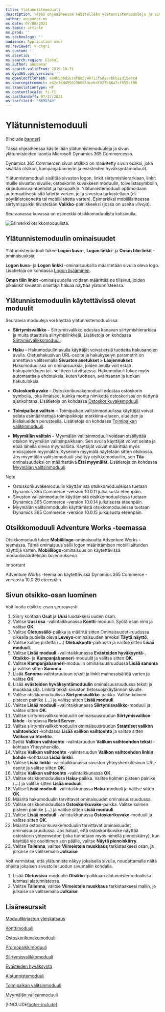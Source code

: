 ```yaml
---
title: Ylätunnistemoduuli
description: Tässä ohjeaiheessa käsitellään ylätunnistemoduuleja ja sivun ylätunnisteiden luontia Microsoft Dynamics 365 Commercessa.
author: anupamar-ms
ms.date: 07/08/2021
ms.topic: article
ms.prod: ''
ms.technology: ''
audience: Application user
ms.reviewer: v-chgri
ms.custom: ''
ms.assetid: ''
ms.search.region: Global
ms.author: anupamar
ms.search.validFrom: 2019-10-31
ms.dyn365.ops.version: ''
ms.openlocfilehash: e99b50bd563af885c40713f60a0cbbb21d15e0c4
ms.sourcegitcommit: e42c7dd495829b0853cebdf827b86a7cf655cf86
ms.translationtype: HT
ms.contentlocale: fi-FI
ms.lasthandoff: 07/17/2021
ms.locfileid: "6638240"
---
```

# <a name="header-module"></a>Ylätunnistemoduuli

[!include [banner](includes/banner.md)]

Tässä ohjeaiheessa käsitellään ylätunnistemoduuleja ja sivun ylätunnisteiden luontia Microsoft Dynamics 365 Commercessa.

Dynamics 365 Commercen sivun otsikko on määritetty sivun osaksi, joka sisältää otsikon, kampanjabannerin ja evästeiden hyväksyntämoduulit. 

Ylätunnistemoduuli sisältää sivuston logon, linkit siirtymishierarkiaan, linkit muille sivuston sivuille, ostoskorim kuvakkeen moduulin, toivelistasymbolin, kirjautumisvaihtoehdot ja hakupalkin. Ylätunnistemoduuli optimoidaan automaattisesti sitä laitetta varten, jolla sivustoa tarkastellaan (eli pöytätietokonetta tai mobiililaitetta varten). Esimerkiksi mobiililaitteessa siirtymispalkki tiivistetään **Valikko**-painikkeeksi (jossa on useita *viivoja*).

Seuraavassa kuvassa on esimerkki otsikkomoduulista kotisivulla.

![Esimerkki otsikkomoduulista.](./media/ecommerce-header.png)

## <a name="properties-of-a-header-module"></a>Ylätunnistemoduulin ominaisuudet

Ylätunnistemoduuli tukee **Logon kuva**-, **Logon linkki**- ja **Oman tilin linkit** -ominaisuuksia. 

**Logon kuva**- ja **Logon linkki** -ominaisuuksilla määritetään sivulla oleva logo. Lisätietoja on kohdassa [Logon lisääminen](add-logo.md). 

**Oman tilin linkit** -ominaisuudella voidaan määrittää ne tilisivut, joiden pikalinkit sivuston omistaja haluaa näyttää ylätunnisteessa.

## <a name="modules-that-are-available-within-a-header-module"></a>Ylätunnistemoduulin käytettävissä olevat moduulit

Seuraavia moduuleja voi käyttää ylätunnistemoduulissa:

- **Siirtymisvalikko** – Siirtymisvalikko edustaa kanavan siirtymishierarkiaa ja muita staattisia siirtymislinkkejä. Lisätietoja on kohdassa [Siirtymisvalikkomoduuli](nav-menu-module.md).

- **Haku** – Hakumoduulin avulla käyttäjät voivat etsiä tuotteita hakusanojen avulla. Oletushakusivun URL-osoite ja hakukyselyn parametrit on annettava valitsemalla **Sivuston asetukset \> Laajennukset**. Hakumoduulissa on ominaisuuksia, joiden avulla voit estää hakupainikkeen tai -selitteen tarvittaessa. Hakumoduuli tukee myös automaattisia ehdotuksia, kuten tuotteen, avainsanan ja luokan hakutuloksia.

- **Ostoskorikuvake** – Ostoskorikuvakemoduuli edustaa ostoskorin symbolia, joka ilmaisee, kuinka monta nimikettä ostoskorissa on tiettynä ajankohtana. Lisätietoja on kohdassa [Ostoskorikuvakemoduuli](cart-icon-module.md).

- **Toimipaikan valitsin** – Toimipaikan valitsinmoduulissa käyttäjät voivat selata esimääritettyjä toimipaikkoja markkina-alueen, alueiden ja kielialueiden perusteella. Lisätietoja on kohdassa [Toimipaikan valitsinmoduuli](site-selector.md).

- **Myymälän valitsin** – Myymälän valitsinmoduuli voidaan sisällyttää otsikon myymälän valitsinpaikkaan. Sen avulla käyttäjät voivat selata ja etsiä lähellä olevia myymälöitä. Käyttäjät voivat määrittää myös ensisijaisen myymälän. Kyseinen myymälä näytetään sitten otsikossa. Jos myymälän valitsinmoduuli sisältyy otsikkomoduuliin, sen **Tila**-ominaisuudeksi on määritettävä **Etsi myymälät**. Lisätietoja on kohdassa [Myymälän valitsinmoduuli](store-selector.md).

> [!NOTE]
> - Ostoskorikuvakemoduulin käyttämistä otsikkomoduuleissa tuetaan Dynamics 365 Commerce -version 10.0.11 julkaisusta eteenpäin.
> - Sivuston valitsinmoduulin käyttämistä otsikkomoduuleissa tuetaan Dynamics 365 Commerce -version 10.0.14 julkaisusta eteenpäin.
> - Myymälän valitsinmoduulin käyttämistä otsikkomoduuleissa tuetaan Dynamics 365 Commerce -version 10.0.15 julkaisusta eteenpäin.

## <a name="header-module-in-the-adventure-works-theme"></a>Otsikkomoduuli Adventure Works -teemassa

Otsikkomoduuli tukee **Mobiililogo**-ominaisuutta Adventure Works -teemassa. Tämä ominaisuus sallii logon määrittämisen mobiililaitteiden näyttöjä varten. **Mobiililogo**-ominaisuus on käytettävissä moduulimääritelmän laajennuksena.

> [!IMPORTANT]
> Adventure Works -teema on käytettävissä Dynamics 365 Commerce -versiosta 10.0.20 eteenpäin.

## <a name="create-a-header-fragment-for-a-page"></a>Sivun otsikko-osan luominen

Voit luoda otsikko-osan seuraavasti.

1. Siirry kohtaan **Osat** ja **Uusi** luodaksesi uuden osan.
1. Valitse **Uusi osa** -valintaikkunassa **Kontti**-moduuli. Syötä osan nimi ja valitse **OK**.
1. Valitse **Oletussäilö**-paikka ja määritä sitten Ominaisuudet-ruudussa oikealla puolella oleva **Leveys**-ominaisuuden arvoksi **Täytä näyttö**.
1. Valitse kolme pistettä (**...**) **Oletuskontti**-paikassa ja valitse sitten **Lisää moduuli**.
1. Valitse **Lisää moduuli** -valintaikkunassa **Evästeiden hyväksyntä**-, **Otsikko**- ja **Kampanjabanneri**-moduulit ja valitse sitten **OK**.
1. Valitse **Kampanjabanneri**-moduulin ominaisuusruudussa **Lisää sanoma** ja valitse sitten **Sanoma**.
1. Lisää **Sanoma**-valintaruutuun teksti ja linkit mainossisältöä varten ja valitse **OK**.
1. Lisää **evästeiden hyväksyntämoduulin** ominaisuusruudussa teksti ja muokkaa sitä. Linkitä teksti sivuston tietosuojakäytännön sivulle.
1. Valitse otsikkomoduulissa **Siirtymisvalikko**-paikka. Valitse kolmen pisteen painike (**...**) ja valitse sitten **Lisää moduuli**.
1. Valitse **Lisää moduuli** -valintaikkunassa **Siirtymisvalikko**-moduuli ja valitse sitten **OK**.
1. Valitse siirtymisvalikkomoduulin ominaisuusruudun **Siirtymisvalikon lähde** -kohdassa **Retail Server**.
1. Valitse siirtymisvalikkomoduulin ominaisuusruudun **Staattiset valikon vaihtoehdot** -kohdassa **Lisää valikon vaihtoehto** ja valitse sitten **Valikon vaihtoehto**. 
1. Syötä **Valikon vaihtoehto** -valintaruudun **Valikon vaihtoehdon teksti** -kohtaan Yhteyshenkilö.
1. Valitse **Valikon vaihtoehto** -valintaruudun **Valikon vaihtoehdon linkin kohde** -kohdassa **Lisää linkki**.
1. Valitse **Lisää linkki** -valintaikkunassa sivuston yhteyshenkilösivun URL-osoite ja valitse sitten **OK**.  
1. Valitse **Valikon vaihtoehto** -valintaikkunassa **OK**.
1. Valitse otsikkomoduulissa **Haku**-paikka. Valitse kolmen pisteen painike (**...**) ja valitse sitten **Lisää moduuli**.
1. Valitse **Lisää moduuli** -valintaikkunassa **Haku**-moduuli ja valitse sitten **OK**.
1. Määritä hakumoduulin tarvittavat ominaisuudet ominaisuusruudussa.
1. Valitse otsikkomoduulissa **Ostoskorikuvake**-paikka. Valitse kolmen pisteen painike (**...**) ja valitse sitten **Lisää moduuli**.
1. Valitse **Lisää moduuli** -valintaikkunassa **Ostoskorikuvake**-moduuli ja valitse sitten **OK**.
1. Määritä ostoskorikuvakemoduulin tarvittavat ominaisuudet ominaisuusruudussa. Jos haluat, että ostoskorikuvake näyttää ostoskorin yhteenvedon (joka tunnetaan myös nimellä pienoiskärry), kun käyttäjä vie osoittimen sen päälle, valitse **Näytä pienoiskärry**.
1. Valitse **Tallenna**, valitse **Viimeistele muokkaus** tarkistaaksesi osan, ja julkaise se valitsemalla **Julkaise**.

Voit varmistaa, että ylätunniste näkyy jokaisella sivulla, noudattamalla näitä ohjeita jokaisen sivustolle luodun sivumallin kohdalla.

1. Lisää **Oletussivu**-moduulin **Otsikko**-paikkaan alatunnistemoduulissa luomasi alatunnisteosa.
1. Valitse **Tallenna**, valitse **Viimeistele muokkaus** tarkistaaksesi mallin, ja julkaise se valitsemalla **Julkaise**.

## <a name="additional-resources"></a>Lisäresurssit

[Moduulikirjaston yleiskatsaus](starter-kit-overview.md)

[Konttimoduuli](add-container-module.md)

[Ostoskorikuvakemoduuli](cart-icon-module.md)

[Promopalkkimoduuli](add-alert.md)

[Siirtymisvalikkomoduuli](nav-menu-module.md) 

[Evästeiden hyväksyntä](cookie-consent-module.md)

[Alatunnistemoduuli](author-footer-module.md)

[Toimipaikan valitsinmoduuli](site-selector.md)

[Myymälän valitsinmoduuli](store-selector.md)


[!INCLUDE[footer-include](../includes/footer-banner.md)]
